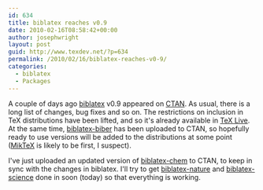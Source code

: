 ```yaml
---
id: 634
title: biblatex reaches v0.9
date: 2010-02-16T08:58:42+00:00
author: josephwright
layout: post
guid: http://www.texdev.net/?p=634
permalink: /2010/02/16/biblatex-reaches-v0-9/
categories:
  - biblatex
  - Packages
---
```

A couple of days ago [biblatex](https://ctan.org/pkg/biblatex) v0.9 appeared on [CTAN](https://www.ctan.org). As usual, there is a long list of changes, bug fixes and so on. The restrictions on inclusion in TeX distributions have been lifted, and so it's already available in [TeX Live](http://www.tug.org/texlive/). At the same time, [biblatex-biber](http://biblatex-biber.sourceforge.net/) has been uploaded to CTAN, so hopefully ready to use versions will be added to the distributions at some point ([MikTeX](http://www.miktex.org/) is likely to be first, I suspect).

I've just uploaded an updated version of [biblatex-chem](https://ctan.org/pkg/biblatex-chem) to CTAN, to keep in sync with the changes in biblatex. I'll try to get [biblatex-nature](https://ctan.org/pkg/biblatex-nature) and [biblatex-science](https://ctan.org/pkg/biblatex-science) done in soon (today) so that everything is working.
